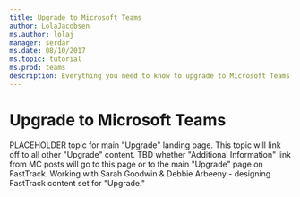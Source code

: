 ```yaml
---
title: Upgrade to Microsoft Teams
author: LolaJacobsen
ms.author: lolaj
manager: serdar
ms.date: 08/10/2017
ms.topic: tutorial
ms.prod: teams
description: Everything you need to know to upgrade to Microsoft Teams from Skype for Business Online.
---
```


Upgrade to Microsoft Teams
==========================================================

PLACEHOLDER topic for main "Upgrade" landing page.
This topic will link off to all other "Upgrade" content.
TBD whether "Additional Information" link from MC posts will go to this page or to the main "Upgrade" page on FastTrack. Working with Sarah Goodwin & Debbie Arbeeny - designing FastTrack content set for "Upgrade."
